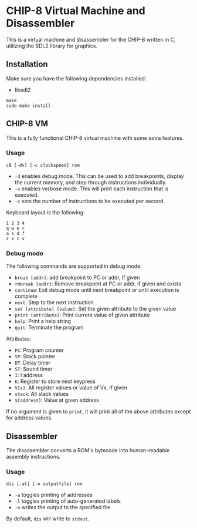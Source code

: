 # CHIP-8 Virtual Machine and Disassembler

This is a virtual machine and disassembler for the CHIP-8 written in C,
utilizing the SDL2 library for graphics.

## Installation

Make sure you have the following dependencies installed:

* libsdl2

```
make
sudo make install
```

## CHIP-8 VM

This is a fully functional CHIP-8 virtual machine with some extra features.

### Usage

```
c8 [-dv] [-c clockspeed] rom
```

* `-d` enables debug mode. This can be used to add breakpoints, display the
  current memory, and step through instructions individually.
* `-v` enables verbose mode. This will print each instruction that is executed.
* `-c` sets the number of instructions to be executed per second.

Keyboard layout is the following:

```
1 2 3 4
q w e r
a s d f
z x c v
```

### Debug mode

The following commands are supported in debug mode:

* `break [addr]`: add breakpoint to PC or addr, if given
* `rmbreak [addr]`: Remove breakpoint at PC or addr, if given and exists
* `continue`: Exit debug mode until next breakpoint or until execution is
  complete
* `next`: Step to the next instruction
* `set [attribute] [value]`: Set the given attribute to the given value
* `print [attribute]`: Print current value of given attribute
* `help`: Print a help string
* `quit`: Terminate the program

Attributes:

* `PC`: Program counter
* `SP`: Stack pointer
* `DT`: Delay timer
* `ST`: Sound timer
* `I`:  I address
* `K`:  Register to store next keypress
* `V[x]`:  All register values or value of Vx, if given
* `stack`: All stack values
* `$[address]`: Value at given address

If no argument is given to `print`, it will print all of the above attributes
except for address values.


## Disassembler

The disassembler converts a ROM's bytecode into human-readable assembly
instructions.

### Usage

```
dis [-al] [-o outputfile] rom
```

* `-a` toggles printing of addresses
* `-l` toggles printing of auto-generated labels
* `-o` writes the output to the specified file

By default, `dis` will write to `stdout`.
